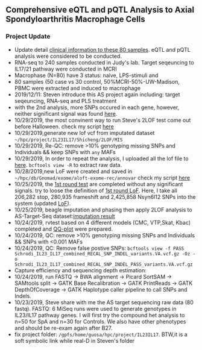 ## Comprehensive eQTL and pQTL Analysis to Axial Spondyloarthritis Macrophage Cells

### Project Update
* Update detail [clinical information to these 80 samples](AxialSpA_MasterFile_02Nov2015_corrected_for_SampSwap.csv	). eQTL and pQTL analysis were considered to be conducted. 
* RNA-seq to 240 samples conducted in Judy's lab. Target seqeuncing to IL17/21 pathway were conducted in MCRI
* Macrophase (N=80) have 3 status: naive, LPS-stimuli and 
* 80 samples (50 case vs 30 control, 50%MCRI-50%-UW-Madison, PBMC were extracted and induced to macrophage
* 2019/12/11: Steven introduce this AS project again including: target seqeuncing, RNA-seq and PLS treatment
* with the 2nd analysis, more SNPs occured in each gene, however, neither significant signal was found [here](/result/2LOF/2nd/).
* 10/29/2019, the most convinent way to run Steve's 2LOF test come out before Halloween. check my script [here](2LOF.pbs) 
* 10/29/2019,generate new lof vcf from imputated dataset `~/hpc/project/IL23IL17/Shicheng/2LOF/MIS`
* 10/29/2019, Re-QC: remove >10% genotyping missing SNPs and Individuals && keep SNPs with `any` MAFs  
* 10/29/2019, In order to repeat the analysis, I uploaded all the lof file to [here](extdata/LOF/). `bcftools view -R` to extract raw data.
* 10/28/2019,new LoF were created and saved in `~/hpc/db/Gnomad/exome/aloft-exome-rec/annovar` check my script [here](https://raw.githubusercontent.com/Shicheng-Guo/HowtoBook/master/ANNOVAR/annovar2lof.R)
* 10/25/2019, the [1st round test](/result/2LOF/1st) are completed without any significant signals. try to loose the definition of [1st round LoF](https://raw.githubusercontent.com/Shicheng-Guo/AnnotationDatabase/master/LOF/2019/ALoFT/gnomad.exomes.r2.1.sites.dq.rec.vcf.gz.vat.aloft.hg19). Here, I take all 206,282 stop, 280,935 frameshift and 2,425,858 Nsyn6I12 SNPs into the system (updated [LoF]()). 
* 10/25/2019, beagle imputation and phasing then apply 2LOF analysis to AS-Target-Seq dataset:[imputation result](//mcrfnas2/bigdata/Genetic/Projects/Schrodi_IL23_IL17_variants/Shicheng/2LOF/MIS/)
* 10/24/2019, rvtest based on 4 different models (CMC, VTP,Skat, Kbac) completed and [QQ-plot](https://github.com/Shicheng-Guo/aStargetseq/tree/master/result/rvtest) were prepared. 
* 10/24/2019, QC: remove >10% genotyping missing SNPs and Individuals && SNPs with <0.001 MAFs 
* 10/24/2019, QC: Remove false postive SNPs:
`bcftools view -f PASS Schrodi_IL23_IL17_combined_RECAL_SNP_INDEL_variants.VA.vcf.gz -Oz -o Schrodi_IL23_IL17_combined_RECAL_SNP_INDEL_PASS_variants.VA.vcf.gz`
* Capture efficiency and sequencing depth estimation: 
* 10/24/2019, run FASTQ -> BWA alignment -> Picard SortSAM -> SAMtools split -> GATK Base Recalibration -> GATK PrintReads -> GATK DepthOfCoverage -> GATK Haplotype caller pipeline to call SNPs and Indels. 
* 10/23/2019, Steve share with me the AS target sequencing raw data (80 fastq). FASTQ: 6 MiSeq runs were used to generate genotypes in IL23/IL17 pathway genes. I will first try the compound het analysis to n=50 for SpA and n=30 for Controls. We also have other phenotypes and should be re-exam again after B27.
* fix project folder: `/gpfs/home/guosa/hpc/project/IL23IL17`. BTW,it is a soft symbolic link while real-D in Steven's folder

